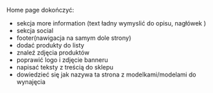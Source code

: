 Home page dokończyć:
- sekcja more information (text ładny wymyslić do opisu, nagłówek )
- sekcja social
- footer(nawigacja na samym dole strony) 
- dodać produkty do listy 
- znaleź zdjęcia produktów 
- poprawić logo i zdjęcie banneru 
- napisać teksty z treścią do sklepu 
- dowiedzieć się jak nazywa ta strona z modelkami/modelami do wynajęcia 
